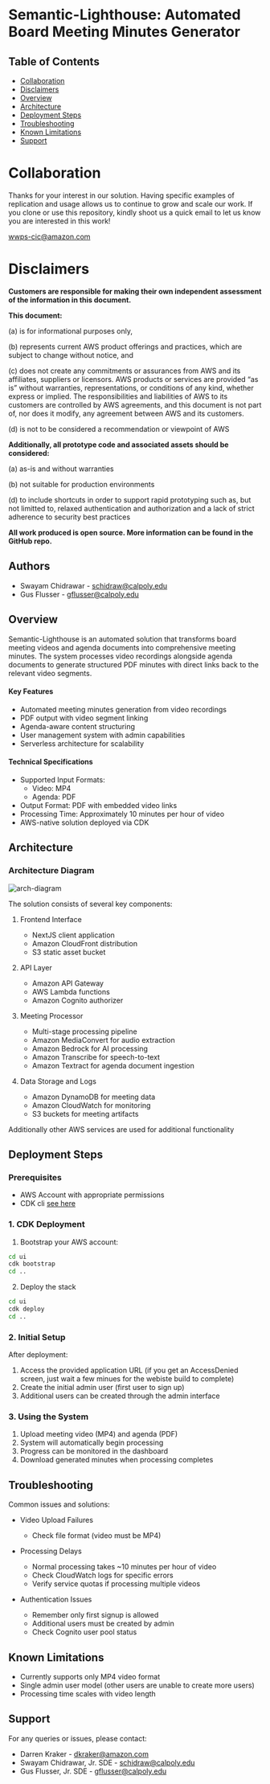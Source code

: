   # Semantic-Lighthouse: Automated Board Meeting Minutes Generator

## Table of Contents

- [Collaboration](#collaboration)
- [Disclaimers](#disclaimers)
- [Overview](#overview)
- [Architecture](#architecture)
- [Deployment Steps](#deployment-steps)
- [Troubleshooting](#troubleshooting)
- [Known Limitations](#known-limitations)
- [Support](#support)

# Collaboration

Thanks for your interest in our solution. Having specific examples of replication and usage allows us to continue to grow and scale our work. If you clone or use this repository, kindly shoot us a quick email to let us know you are interested in this work!

<wwps-cic@amazon.com>

# Disclaimers

**Customers are responsible for making their own independent assessment of the information in this document.**

**This document:**

(a) is for informational purposes only,

(b) represents current AWS product offerings and practices, which are subject to change without notice, and

(c) does not create any commitments or assurances from AWS and its affiliates, suppliers or licensors. AWS products or services are provided “as is” without warranties, representations, or conditions of any kind, whether express or implied. The responsibilities and liabilities of AWS to its customers are controlled by AWS agreements, and this document is not part of, nor does it modify, any agreement between AWS and its customers.

(d) is not to be considered a recommendation or viewpoint of AWS

**Additionally, all prototype code and associated assets should be considered:**

(a) as-is and without warranties

(b) not suitable for production environments

(d) to include shortcuts in order to support rapid prototyping such as, but not limitted to, relaxed authentication and authorization and a lack of strict adherence to security best practices

**All work produced is open source. More information can be found in the GitHub repo.**

## Authors

- Swayam Chidrawar - <schidraw@calpoly.edu>
- Gus Flusser - <gflusser@calpoly.edu>

## Overview

Semantic-Lighthouse is an automated solution that transforms board meeting videos and agenda documents into comprehensive meeting minutes. The system processes video recordings alongside agenda documents to generate structured PDF minutes with direct links back to the relevant video segments.

#### Key Features

- Automated meeting minutes generation from video recordings
- PDF output with video segment linking
- Agenda-aware content structuring
- User management system with admin capabilities
- Serverless architecture for scalability

#### Technical Specifications

- Supported Input Formats:
  - Video: MP4
  - Agenda: PDF
- Output Format: PDF with embedded video links
- Processing Time: Approximately 10 minutes per hour of video
- AWS-native solution deployed via CDK

## Architecture

### Architecture Diagram

![arch-diagram](semantic-lighthouse-v1-light.drawio.svg)

The solution consists of several key components:

1. Frontend Interface

   - NextJS client application
   - Amazon CloudFront distribution
   - S3 static asset bucket

2. API Layer

   - Amazon API Gateway
   - AWS Lambda functions
   - Amazon Cognito authorizer

3. Meeting Processor

   - Multi-stage processing pipeline
   - Amazon MediaConvert for audio extraction
   - Amazon Bedrock for AI processing
   - Amazon Transcribe for speech-to-text
   - Amazon Textract for agenda document ingestion

4. Data Storage and Logs

   - Amazon DynamoDB for meeting data
   - Amazon CloudWatch for monitoring
   - S3 buckets for meeting artifacts

Additionally other AWS services are used for additional functionality

## Deployment Steps

### Prerequisites

- AWS Account with appropriate permissions
- CDK cli [see here](https://docs.aws.amazon.com/cdk/v2/guide/cli.html)

### 1. CDK Deployment

1. Bootstrap your AWS account:

```bash
cd ui
cdk bootstrap
cd ..
```

2. Deploy the stack

```bash
cd ui
cdk deploy
cd ..
```

### 2. Initial Setup

After deployment:

1. Access the provided application URL (if you get an AccessDenied screen, just wait a few minues for the webiste build to complete)
2. Create the initial admin user (first user to sign up)
3. Additional users can be created through the admin interface

### 3. Using the System

1. Upload meeting video (MP4) and agenda (PDF)
2. System will automatically begin processing
3. Progress can be monitored in the dashboard
4. Download generated minutes when processing completes

## Troubleshooting

Common issues and solutions:

- Video Upload Failures

  - Check file format (video must be MP4)

- Processing Delays

  - Normal processing takes ~10 minutes per hour of video
  - Check CloudWatch logs for specific errors
  - Verify service quotas if processing multiple videos

- Authentication Issues
  - Remember only first signup is allowed
  - Additional users must be created by admin
  - Check Cognito user pool status

## Known Limitations

- Currently supports only MP4 video format
- Single admin user model (other users are unable to create more users)
- Processing time scales with video length

## Support

For any queries or issues, please contact:

- Darren Kraker - <dkraker@amazon.com>
- Swayam Chidrawar, Jr. SDE - <schidraw@calpoly.edu>
- Gus Flusser, Jr. SDE - <gflusser@calpoly.edu>
